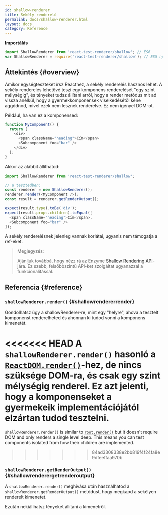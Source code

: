 ```yaml
---
id: shallow-renderer
title: Sekély renderelő
permalink: docs/shallow-renderer.html
layout: docs
category: Reference
---
```


**Importálás**

```javascript
import ShallowRenderer from 'react-test-renderer/shallow'; // ES6
var ShallowRenderer = require('react-test-renderer/shallow'); // ES5 npm-mel
```

## Áttekintés {#overview}

Amikor egységteszteket írsz Reacthez, a sekély renderelés hasznos lehet. A sekély renderelés lehetővé teszi egy komponens renderelését "egy szint mélységig", és tényeket tudsz állítani arról, hogy a render metódus mit ad vissza anélkül, hogy a gyermekkomponensek viselkedésétől kéne aggódnod, mivel ezek nem lesznek renderelve. Ez nem igényel DOM-ot.

Például, ha van ez a komponensed:

```javascript
function MyComponent() {
  return (
    <div>
      <span className="heading">Cím</span>
      <Subcomponent foo="bar" />
    </div>
  );
}
```

Akkor az alábbit állíthatod:

```javascript
import ShallowRenderer from 'react-test-renderer/shallow';

// a tesztedben:
const renderer = new ShallowRenderer();
renderer.render(<MyComponent />);
const result = renderer.getRenderOutput();

expect(result.type).toBe('div');
expect(result.props.children).toEqual([
  <span className="heading">Cím</span>,
  <Subcomponent foo="bar" />
]);
```

A sekély renderelésnek jelenleg vannak korlátai, ugyanis nem támogatja a ref-eket.

> Megjegyzés:
>
> Ajánljuk továbbá, hogy nézz rá az Enzyme [Shallow Rendering API](https://airbnb.io/enzyme/docs/api/shallow.html)-jára. Ez szebb, felsőbbszintű API-ket szolgáltat ugyanazzal a funkcionalitással.

## Referencia {#reference}

### `shallowRenderer.render()` {#shallowrendererrender}

Gondolhatsz úgy a shallowRenderer-re, mint egy "helyre", ahova a tesztelt komponenst renderelheted és ahonnan ki tudod vonni a komponens kimenetét.

<<<<<<< HEAD
A `shallowRenderer.render()` hasonló a [`ReactDOM.render()`](/docs/react-dom.html#render)-hez, de nincs szüksége DOM-ra, és csak egy szint mélységig renderel. Ez azt jelenti, hogy a komponenseket a gyermekeik implementációjától elzártan tudod tesztelni.
=======
`shallowRenderer.render()` is similar to [`root.render()`](/docs/react-dom-client.html#createroot) but it doesn't require DOM and only renders a single level deep. This means you can test components isolated from how their children are implemented.
>>>>>>> 84ad3308338e2bb819f4f24fa8e9dfeeffaa970b

### `shallowRenderer.getRenderOutput()` {#shallowrenderergetrenderoutput}

A `shallowRenderer.render()` meghívása után használhatod a `shallowRenderer.getRenderOutput()` metódust, hogy megkapd a sekélyen renderelt kimenetet.

Ezután nekiállhatsz tényeket állítani a kimenetről.

